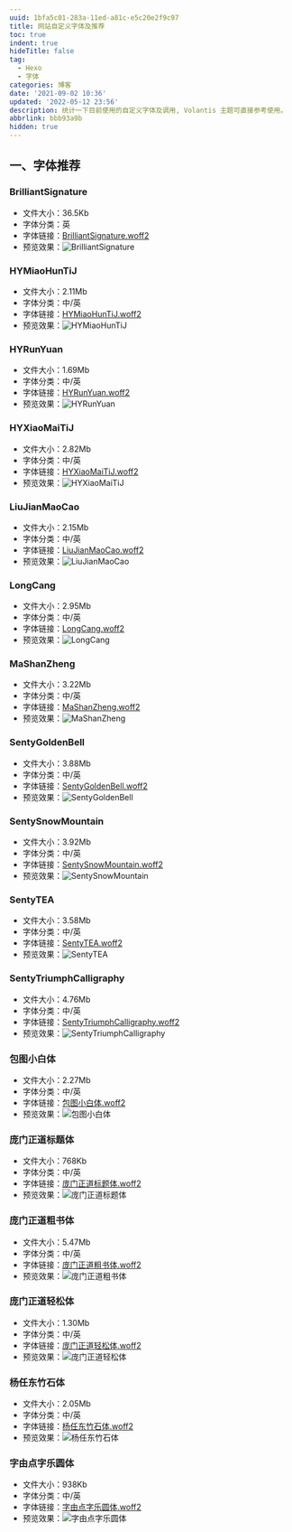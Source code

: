 ```yaml
---
uuid: 1bfa5c01-283a-11ed-a81c-e5c20e2f9c97
title: 网站自定义字体及推荐
toc: true
indent: true
hideTitle: false
tag:
  - Hexo
  - 字体
categories: 博客
date: '2021-09-02 10:36'
updated: '2022-05-12 23:56'
description: 统计一下目前使用的自定义字体及调用, Volantis 主题可直接参考使用。
abbrlink: bbb93a9b
hidden: true
---
```



## 一、字体推荐

### BrilliantSignature

- 文件大小：36.5Kb
- 字体分类：英
- 字体链接：[BrilliantSignature.woff2](https://cdn.jsdelivr.net/gh/inkss/common@1/fonts/canva/BrilliantSignature.woff2)
- 预览效果：![BrilliantSignature](../../img/article/自定义字体及推荐/image-20220512232515009.png)

### HYMiaoHunTiJ

- 文件大小：2.11Mb
- 字体分类：中/英
- 字体链接：[HYMiaoHunTiJ.woff2](https://cdn.jsdelivr.net/gh/inkss/common@1/fonts/canva/HYMiaoHunTiJ.woff2)
- 预览效果：![HYMiaoHunTiJ](../../img/article/自定义字体及推荐/image-20220512233127641.png)

### HYRunYuan

- 文件大小：1.69Mb
- 字体分类：中/英
- 字体链接：[HYRunYuan.woff2](https://cdn.jsdelivr.net/gh/inkss/common@1/fonts/canva/HYRunYuan.woff2)
- 预览效果：![HYRunYuan](../../img/article/自定义字体及推荐/image-20220512233412227.png)

### HYXiaoMaiTiJ

- 文件大小：2.82Mb
- 字体分类：中/英
- 字体链接：[HYXiaoMaiTiJ.woff2](https://cdn.jsdelivr.net/gh/inkss/common@1/fonts/canva/HYXiaoMaiTiJ.woff2)
- 预览效果：![HYXiaoMaiTiJ](../../img/article/自定义字体及推荐/image-20220512233550315.png)

### LiuJianMaoCao

- 文件大小：2.15Mb
- 字体分类：中/英
- 字体链接：[LiuJianMaoCao.woff2](https://cdn.jsdelivr.net/gh/inkss/common@1/fonts/canva/LiuJianMaoCao.woff2)
- 预览效果：![LiuJianMaoCao](../../img/article/自定义字体及推荐/image-20220512233715901.png)

### LongCang

- 文件大小：2.95Mb
- 字体分类：中/英
- 字体链接：[LongCang.woff2](https://cdn.jsdelivr.net/gh/inkss/common@1/fonts/canva/LongCang.woff2)
- 预览效果：![LongCang](../../img/article/自定义字体及推荐/image-20220512233821252.png)

### MaShanZheng

- 文件大小：3.22Mb
- 字体分类：中/英
- 字体链接：[MaShanZheng.woff2](https://cdn.jsdelivr.net/gh/inkss/common@1/fonts/canva/MaShanZheng.woff2)
- 预览效果：![MaShanZheng](../../img/article/自定义字体及推荐/image-20220512233956964.png)

### SentyGoldenBell

- 文件大小：3.88Mb
- 字体分类：中/英
- 字体链接：[SentyGoldenBell.woff2](https://cdn.jsdelivr.net/gh/inkss/common@1/fonts/canva/SentyGoldenBell.woff2)
- 预览效果：![SentyGoldenBell](../../img/article/自定义字体及推荐/image-20220512234129336.png)

### SentySnowMountain

- 文件大小：3.92Mb
- 字体分类：中/英
- 字体链接：[SentySnowMountain.woff2](https://cdn.jsdelivr.net/gh/inkss/common@1/fonts/canva/SentySnowMountain.woff2)
- 预览效果：![SentySnowMountain](../../img/article/自定义字体及推荐/image-20220512234300762.png)

### SentyTEA

- 文件大小：3.58Mb
- 字体分类：中/英
- 字体链接：[SentyTEA.woff2](https://cdn.jsdelivr.net/gh/inkss/common@1/fonts/canva/SentyTEA.woff2)
- 预览效果：![SentyTEA](../../img/article/自定义字体及推荐/image-20220512234404618.png)

### SentyTriumphCalligraphy

- 文件大小：4.76Mb
- 字体分类：中/英
- 字体链接：[SentyTriumphCalligraphy.woff2](https://cdn.jsdelivr.net/gh/inkss/common@1/fonts/canva/SentyTriumphCalligraphy.woff2)
- 预览效果：![SentyTriumphCalligraphy](../../img/article/自定义字体及推荐/image-20220512234522483.png)

### 包图小白体

- 文件大小：2.27Mb
- 字体分类：中/英
- 字体链接：[包图小白体.woff2](https://cdn.jsdelivr.net/gh/inkss/common@1/fonts/canva/包图小白体.woff2)
- 预览效果：![包图小白体](../../img/article/自定义字体及推荐/image-20220512234627060.png)

### 庞门正道标题体

- 文件大小：768Kb
- 字体分类：中/英
- 字体链接：[庞门正道标题体.woff2](https://cdn.jsdelivr.net/gh/inkss/common@1/fonts/canva/庞门正道标题体.woff2)
- 预览效果：![庞门正道标题体](../../img/article/自定义字体及推荐/image-20220512234901250.png)

### 庞门正道粗书体

- 文件大小：5.47Mb
- 字体分类：中/英
- 字体链接：[庞门正道粗书体.woff2](https://cdn.jsdelivr.net/gh/inkss/common@1/fonts/canva/庞门正道粗书体.woff2)
- 预览效果：![庞门正道粗书体](../../img/article/自定义字体及推荐/image-20220512235009220.png)

### 庞门正道轻松体

- 文件大小：1.30Mb
- 字体分类：中/英
- 字体链接：[庞门正道轻松体.woff2](https://cdn.jsdelivr.net/gh/inkss/common@1/fonts/canva/庞门正道轻松体.woff2)
- 预览效果：![庞门正道轻松体](../../img/article/自定义字体及推荐/image-20220512235116721.png)

### 杨任东竹石体

- 文件大小：2.05Mb
- 字体分类：中/英
- 字体链接：[杨任东竹石体.woff2](https://cdn.jsdelivr.net/gh/inkss/common@1/fonts/canva/杨任东竹石体.woff2)
- 预览效果：![杨任东竹石体](../../img/article/自定义字体及推荐/image-20220512235326863.png)

### 字由点字乐圆体

- 文件大小：938Kb
- 字体分类：中/英
- 字体链接：[字由点字乐圆体.woff2](https://cdn.jsdelivr.net/gh/inkss/common@1/fonts/canva/字由点字乐圆体.woff2)
- 预览效果：![字由点字乐圆体](../../img/article/自定义字体及推荐/image-20220512235444340.png)
